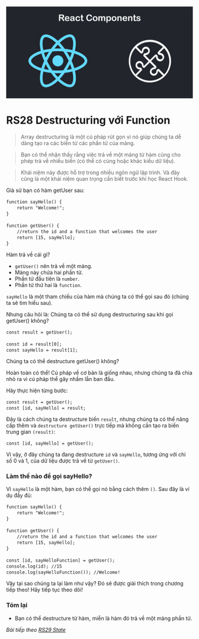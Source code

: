 
![Create-HTML-1](images/components.jpg) 

# RS28 Destructuring với Function

> Array destructuring là một cú pháp rút gọn vì nó giúp chúng ta dễ dàng tạo ra các biến từ các phần tử của mảng.

> Bạn có thể nhận thấy rằng việc trả về một mảng từ hàm cũng cho phép trả về nhiều biến (có thể có cùng hoặc khác kiểu dữ liệu).

> Khái niệm này được hỗ trợ trong nhiều ngôn ngữ lập trình. Và đây cũng là một khái niệm quan trọng cần biết trước khi học React Hook.

Giả sử bạn có hàm getUser sau:

```
function sayHello() {
    return "Welcome!";
}

function getUser() {
    //return the id and a function that welcomes the user
    return [15, sayHello];
}
```

Hàm trả về cái gì?

- `getUser()` nên trả về một mảng.
- Mảng này chứa hai phần tử.
- Phần tử đầu tiên là `number`.
- Phần tử thứ hai là `function`.

`sayHello` là một tham chiếu của hàm mà chúng ta có thể gọi sau đó (chúng ta sẽ tìm hiểu sau).

Nhưng câu hỏi là: Chúng ta có thể sử dụng destructuring sau khi gọi getUser() không?

```
const result = getUser();

const id = result[0];
const sayHello = result[1];
```

Chúng ta có thể destructure getUser() không?

Hoàn toàn có thể! Cú pháp về cơ bản là giống nhau, nhưng chúng ta đã chia nhỏ ra vì cú pháp thể gây nhầm lẫn ban đầu.

Hãy thực hiện từng bước:

```
const result = getUser();
const [id, sayHello] = result;
```

Đây là cách chúng ta destructure biến `result`, nhưng chúng ta có thể nâng cấp thêm và `destructure getUser()` trực tiếp mà không cần tạo ra biến trung gian `(result)`:

```
const [id, sayHello] = getUser();
```

Vì vậy, ở đây chúng ta đang destructure `id` và `sayHello`, tương ứng với chỉ số 0 và 1, của dữ liệu được trả về từ `getUser()`.

### Làm thế nào để gọi sayHello?

Vì `sayHello` là một hàm, bạn có thể gọi nó bằng cách thêm `()`. Sau đây là ví dụ đầy đủ:

```
function sayHello() {
    return "Welcome!";
}

function getUser() {
    //return the id and a function that welcomes the user
    return [15, sayHello];
}

const [id, sayHelloFunction] = getUser();
console.log(id); //15
console.log(sayHelloFunction()); //Welcome!
```

Vậy tại sao chúng ta lại làm như vậy? Đó sẽ được giải thích trong chương tiếp theo! Hãy tiếp tục theo dõi!

### Tóm lại

- Bạn có thể destructure từ hàm, miễn là hàm đó trả về một mảng phần tử.

*Bài tiếp theo [RS29 State](/lesson/session/session_029_state_hooks.md)*